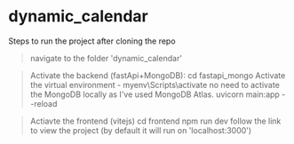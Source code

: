 # dynamic_calendar

Steps to run the project after cloning the repo
>navigate to the folder 'dynamic_calendar'

>Activate the backend (fastApi+MongoDB):
>cd fastapi_mongo
>Activate the virtual environment - myenv\Scripts\activate
>no need to activate the MongoDB locally as I've used MongoDB Atlas.
>uvicorn main:app --reload

>Actiavte the frontend (vitejs)
>cd frontend
>npm run dev
>follow the link to view the project (by default it will run on 'localhost:3000')